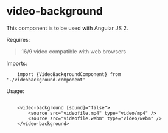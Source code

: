 video-background===This component is to be used with Angular JS 2.Requires:>16/9 vídeo compatible with web browsersImports:		import {VideoBackgroundComponent} from './videobackground.component'Usage:##		<video-background [sound]="false">			<source src="videofile.mp4" type="video/mp4" />			<source src="videofile.webm" type="video/webm" />		</vídeo-background>